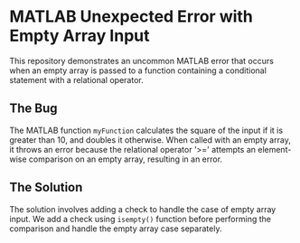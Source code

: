 # MATLAB Unexpected Error with Empty Array Input

This repository demonstrates an uncommon MATLAB error that occurs when an empty array is passed to a function containing a conditional statement with a relational operator.

## The Bug
The MATLAB function `myFunction` calculates the square of the input if it is greater than 10, and doubles it otherwise. When called with an empty array, it throws an error because the relational operator '>=' attempts an element-wise comparison on an empty array, resulting in an error.

## The Solution
The solution involves adding a check to handle the case of empty array input. We add a check using `isempty()` function before performing the comparison and handle the empty array case separately.